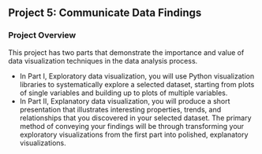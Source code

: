 ## Project 5: Communicate Data Findings

### Project Overview
This project has two parts that demonstrate the importance and value of data visualization techniques in the data analysis process.

* In Part I, Exploratory data visualization, you will use Python visualization libraries to systematically explore a selected dataset, starting from plots of single variables and building up to plots of multiple variables.
* In Part II, Explanatory data visualization, you will produce a short presentation that illustrates interesting properties, trends, and relationships that you discovered in your selected dataset. The primary method of conveying your findings will be through transforming your exploratory visualizations from the first part into polished, explanatory visualizations.
